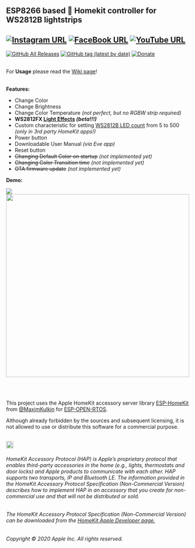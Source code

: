 ESP8266 based  Homekit controller for WS2812B lightstrips
------
[![Instagram URL](https://img.shields.io/twitter/url/https/www.instagram.com/homekidd?label=Follow&logo=instagram&style=social)](https://www.instagram.com/homekidd) [![FaceBook URL](https://img.shields.io/twitter/url/https/www.facebook.com/HomeKiid?label=Like&logo=facebook&style=social)](https://www.facebook.com/HomeKiid) [![YouTube URL](https://img.shields.io/twitter/url/https/www.youtube.com/channel/UCkqC_6j1uyYVv7SO3jPe7KA?label=Follow&logo=youtube&style=social)](https://www.youtube.com/channel/UCkqC_6j1uyYVv7SO3jPe7KA)
------

[![GitHub All Releases](https://img.shields.io/github/downloads/HomeKidd/Homekit-WS2812B-controller/total?color=green)](https://github.com/HomeKidd/Homekit-WS2812B-controller/releases) 
[![GitHub tag (latest by date)](https://img.shields.io/github/v/tag/HomeKidd/Homekit-WS2812B-controller?color=yellow&label=Latest%20Release)](https://github.com/HomeKidd/Homekit-WS2812B-controller/releases) 
[![Donate](https://img.shields.io/badge/Donate-PayPal-blue.svg)](https://www.paypal.com/cgi-bin/webscr?cmd=_s-xclick&hosted_button_id=CEYEK69ZYG69S&source=url)
<br/>
<br/>

For **Usage** please read the [Wiki page](https://github.com/HomeKidd/Homekit-WS2812B-controller/wiki/)!<br/><br/>

**Features:**

* Change Color
* Change Brightness
* Change Color Temperature _(not perfect, but no RGBW strip required)_
* **WS2812FX [Light Effects](https://github.com/HomeKidd/Homekit-WS2812B-controller/wiki/Effects) _(beta!!!)_**
* Custom characteristic for setting [WS2812B LED count](http://s.click.aliexpress.com/e/OKwJeTQ) from 5 to 500 _(only in 3rd party HomeKit apps!)_
* Power button
* Downloadable User Manual _(via Eve app)_ 
* Reset button 
* ~~Changing Default Color on startup~~ _(not implemented yet)_
* ~~Changing Color Transition time~~ _(not implemented yet)_
* ~~OTA firmware update~~ _(not implemented yet)_

**Demo:**

[![](http://img.youtube.com/vi/TG9xq7ith0k/0.jpg)](http://www.youtube.com/watch?v=TG9xq7ith0k "Demo Video")
<br/>
<img src="https://github.com/HomeKidd/Homekit-WS2812B-controller/raw/master/Images/demo.jpg" class="center" width="500"/>

<br/>
<br/>

This project uses the Apple HomeKit accessory server library [ESP-HomeKit](https://github.com/maximkulkin/esp-homekit) from [@MaximKulkin](https://github.com/maximkulkin) for [ESP-OPEN-RTOS](https://github.com/SuperHouse/esp-open-rtos).<br/>

Although already forbidden by the sources and subsequent licensing, it is not allowed to use or distribute this software for a commercial purpose.<br/><br/>

<img src="https://freepngimg.com/thumb/apple_logo/25366-7-apple-logo-file.png" width="20"/> 

###### HomeKit Accessory Protocol (HAP) is Apple’s proprietary protocol that enables third-party accessories in the home (e.g., lights, thermostats and door locks) and Apple products to communicate with each other. HAP supports two transports, IP and Bluetooth LE. The information provided in the HomeKit Accessory Protocol Specification (Non-Commercial Version) describes how to implement HAP in an accessory that you create for non-commercial use and that will not be distributed or sold.

###### The HomeKit Accessory Protocol Specification (Non-Commercial Version) can be downloaded from the [HomeKit Apple Developer page.](https://developer.apple.com/homekit/)

###### Copyright © 2020 Apple Inc. All rights reserved.
